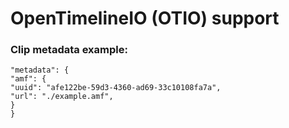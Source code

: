 # OpenTimelineIO (OTIO) support



### Clip metadata example:

~~~
"metadata": {
"amf": {
"uuid": "afe122be-59d3-4360-ad69-33c10108fa7a", 
"url": "./example.amf", 
}
}
~~~
